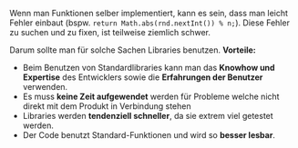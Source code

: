 Wenn man Funktionen selber implementiert, kann es sein, dass man leicht Fehler einbaut (bspw. `return Math.abs(rnd.nextInt()) % n;`). Diese Fehler zu suchen und zu fixen, ist teilweise ziemlich schwer.

Darum sollte man für solche Sachen Libraries benutzen.
**Vorteile:**
- Beim Benutzen von Standardlibraries kann man das **Knowhow und Expertise** des Entwicklers sowie die **Erfahrungen der Benutzer** verwenden.
- Es muss **keine Zeit aufgewendet** werden für Probleme welche nicht direkt mit dem Produkt in Verbindung stehen
- Libraries werden **tendenziell schneller**, da sie extrem viel getestet werden.
- Der Code benutzt Standard-Funktionen und wird so **besser lesbar**.